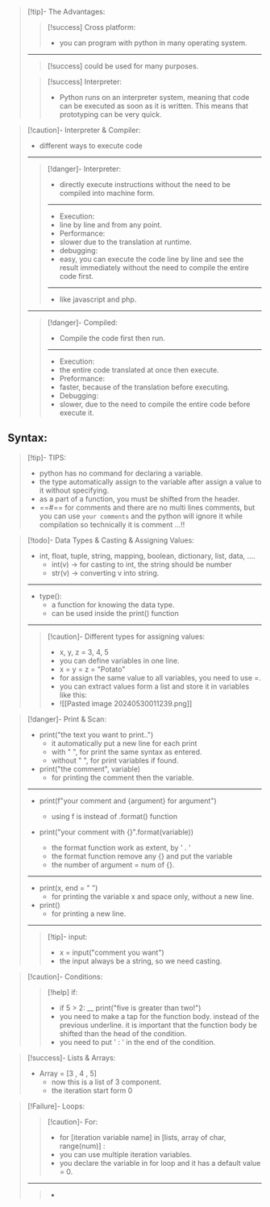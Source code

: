 >[!tip]- The Advantages:
>
>>[!success] Cross platform:
>>- you can program with python in many operating system.
>---
>>[!success] could be used for many purposes.
>
>>[!success] Interpreter:
>>- Python runs on an interpreter system, meaning that code can be executed as soon as it is written. This means that prototyping can be very quick.

>[!caution]- Interpreter & Compiler:
>- different ways to execute code
>---
>>[!danger]- Interpreter:
>>- directly execute instructions without the need to be compiled into machine form.
>>---
>>- Execution:
>>	- line by line and from any point.
>>- Performance:
>>	- slower due to the translation at runtime.
>>- debugging:
>>	- easy, you can execute the code line by line and see the result immediately without the need to compile the entire code first.
>>---
>>- like javascript and php.
>---
>>[!danger]- Compiled:
>>- Compile the code first then run.
>>---
>>- Execution:
>>	- the entire code translated at once then execute.
>>- Preformance:
>>	- faster, because of the translation before executing.
>>- Debugging:
>>	- slower, due to the need to compile the entire code before execute it.

## Syntax:

>[!tip]- TIPS:
>- python has no command for declaring a variable.
>- the type automatically assign to the variable after assign a value to it without specifying. 
>- as a part of a function, you must be shifted from the header.
>- ==#== for comments and there are no multi lines comments, but you can use ``` your comments ``` and the python will ignore it while compilation so technically it is comment ...!!

>[!todo]- Data Types & Casting & Assigning Values:
>- int, float, tuple, string, mapping, boolean, dictionary, list, data, ....
>	- int(v) -> for casting to int, the string should be number
>	- str(v) -> converting v into string.
>---
>- type():
>	- a function for knowing the data type.
>	- can be used inside the print() function
>---
>>[!caution]- Different types for assigning values:
>>- x, y, z = 3, 4, 5
>>	- you can define variables in one line.
>>- x = y = z = "Potato"
>>	- for assign the same value to all variables, you need to use =.
>>- you can extract values form a list and store it in variables like this:
>>	- ![[Pasted image 20240530011239.png]]

>[!danger]- Print & Scan:
>- print("the text you want to print..")
>	- it automatically put a new line for each print
>	- with " ", for print the same syntax as entered.
>	- without " ", for print variables if found.
>- print("the comment", variable)
>	- for printing the comment then the variable.
>---
>- print(f"your comment and {argument} for argument")
>	- using f is instead of .format() function
>
>- print("your comment with {}".format(variable))
>	- the format function work as extent, by ' . '
>	- the format function remove any {} and put the variable
>	- the number of argument = num of {}.
>---
>- print(x, end = "  ")
>	- for printing the variable x and space only, without a new line.
>- print()
>	- for printing a new line.
>---
>>[!tip]- input:
>>- x = input("comment you want")
>>	- the input always be a string, so we need casting.


>[!caution]- Conditions:
>
>>[!help] if:
>>- if 5 > 2:
>> __ print("five is greater than two!")
>>	- you need to make a tap for the function body. instead of the previous underline. it is important that the function body be shifted than the head of the condition.
>>	- you need to put ' : ' in the end of the condition.

>[!success]- Lists & Arrays:
>- Array = [3 , 4 , 5]
>	- now this is a list of 3 component.
>	- the iteration start form 0

>[!Failure]- Loops:
>
>>[!caution]- For:
>>- for [iteration variable name] in [lists, array of char, range(num)] : 
>>	- you can use multiple iteration variables.
>>	- you declare the variable in for loop and it has a default value = 0.
>---
>>- 

